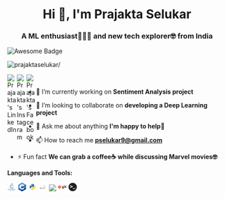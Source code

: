 <h1 align="center">Hi 👋, I'm Prajakta Selukar</h1>
<h3 align="center">A ML enthusiast👨🏻‍💻 and new tech explorer🤓 from India</h3>

<img src="https://cdn.rawgit.com/sindresorhus/awesome/d7305f38d29fed78fa85652e3a63e154dd8e8829/media/badge.svg" alt="Awesome Badge"/>
<p align="left"> <img src=https://komarev.com/ghpvc/?username=prajaktaselukar alt=prajaktaselukar/> </p> 

<a href="https://www.linkedin.com/in/prajakta-selukar97/">
  <img align="left" alt="Prajakta's LinkedIn" width="22px" src="https://cdn.jsdelivr.net/npm/simple-icons@v3/icons/linkedin.svg" />
</a>
<a href="https://www.instagram.com/prajakta_selukar/">
  <img align="left" alt="Prajakta's Instagram" width="22px" src="https://cdn.jsdelivr.net/npm/simple-icons@v3/icons/instagram.svg" />
</a>
<a href="https://www.facebook.com/pselukar9/">
  <img align="left" alt="Prajakta's Facebook" width="22px" src="https://cdn.jsdelivr.net/npm/simple-icons@3.0.1/icons/facebook.svg" />
</a> 

<br/>

- 🔭 I’m currently working on **Sentiment Analysis project**

- 👯 I’m looking to collaborate on **developing a Deep Learning project**

- 💬 Ask me about anything **I'm happy to help🤝**

- 📫 How to reach me **pselukar9@gmail.com**

- ⚡ Fun fact **We can grab a coffee☕️ while discussing Marvel movies🤓**


**Languages and Tools:**  

<code><img height="20" src="https://raw.githubusercontent.com/github/explore/80688e429a7d4ef2fca1e82350fe8e3517d3494d/topics/c/c.png"></code>
<code><img height="20" src="https://raw.githubusercontent.com/github/explore/80688e429a7d4ef2fca1e82350fe8e3517d3494d/topics/cpp/cpp.png"></code>
<code><img height="20" src="https://raw.githubusercontent.com/github/explore/80688e429a7d4ef2fca1e82350fe8e3517d3494d/topics/python/python.png"></code>
<code><img height="20" src="https://raw.githubusercontent.com/github/explore/80688e429a7d4ef2fca1e82350fe8e3517d3494d/topics/mysql/mysql.png"></code>
<code><img height="20" src="https://konpa.github.io/devicon/devicon.git/icons/html5/html5-original-wordmark.svg"></code>
<code><img height="20" src="https://raw.githubusercontent.com/github/explore/80688e429a7d4ef2fca1e82350fe8e3517d3494d/topics/git/git.png"></code>
<code><img height="20" src="https://raw.githubusercontent.com/github/explore/80688e429a7d4ef2fca1e82350fe8e3517d3494d/topics/terminal/terminal.png"></code>



